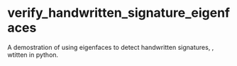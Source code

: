 # verify_handwritten_signature_eigenfaces
A demostration of using eigenfaces to detect handwritten signatures, , wtitten in python. 

